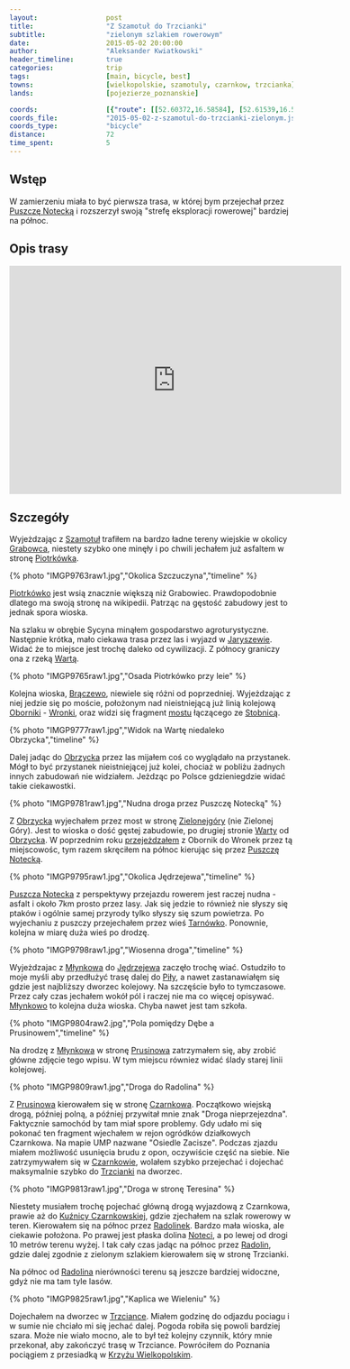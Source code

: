 ```yaml
---
layout:                 post
title:                  "Z Szamotuł do Trzcianki"
subtitle:               "zielonym szlakiem rowerowym"
date:                   2015-05-02 20:00:00
author:                 "Aleksander Kwiatkowski"
header_timeline:        true
categories:             trip
tags:                   [main, bicycle, best]
towns:                  [wielkopolskie, szamotuly, czarnkow, trzcianka]
lands:                  [pojezierze_poznanskie]

coords:                 [{"route": [[52.60372,16.58584], [52.61539,16.57640], [52.64452,16.58232], [52.64363,16.59691], [52.66597,16.62463], [52.66862,16.63957], [52.70104,16.60360], [52.70863,16.58584], [52.70852,16.52404], [52.71284,16.52292], [52.71383,16.53262], [52.75260,16.54979], [52.75764,16.56129], [52.76086,16.56198], [52.77187,16.59167], [52.77706,16.59794], [52.77846,16.60472], [52.80831,16.63261], [52.82589,16.61468], [52.84383,16.60987], [52.85461,16.56120], [52.86793,16.55949], [52.89373,16.55322], [52.90496,16.56446], [52.90553,16.55820], [52.92147,16.54206], [52.93565,16.53897], [52.94475,16.52438], [52.94610,16.53013], [52.95887,16.53108], [52.98099,16.54884], [53.01090,16.54369], [53.02170,16.49365], [53.02123,16.47537], [53.03537,16.46782]], "type": "bicycle"}, {"route": [[53.03352,16.46586], [52.98384,16.39874], [52.94838,16.32527], [52.90802,16.18313], [52.87695,16.01697], [52.86649,16.08340], [52.80894,16.17558], [52.78164,16.23000], [52.74965,16.25283], [52.70578,16.38054], [52.69579,16.43977], [52.60362,16.58585], [52.55303,16.68576], [52.49830,16.77485], [52.47499,16.78996], [52.46778,16.81021], [52.42582,16.86411], [52.41368,16.91578]], "type": "train"}]
coords_file:            "2015-05-02-z-szamotul-do-trzcianki-zielonym.json"
coords_type:            "bicycle"
distance:               72
time_spent:             5
---
```


[wiki-puszcza-notecka]:         https://pl.wikipedia.org/wiki/Puszcza_Notecka
[wiki-szamotuly]:               https://pl.wikipedia.org/wiki/Szamotu%C5%82y
[wiki-piotrkowko]:              https://pl.wikipedia.org/wiki/Piotrk%C3%B3wko_(wojew%C3%B3dztwo_wielkopolskie)
[wiki-jaryszewo]:               https://pl.wikipedia.org/wiki/Jaryszewo
[wiki-warta]:                   https://pl.wikipedia.org/wiki/Warta
[wiki-braczewo]:                https://pl.wikipedia.org/wiki/Br%C4%85czewo
[wiki-oborniki]:                https://pl.wikipedia.org/wiki/Oborniki
[wiki-wronki]:                  https://pl.wikipedia.org/wiki/Wronki
[wiki-zielonagora]:             https://pl.wikipedia.org/wiki/Zielonag%C3%B3ra
[wiki-stobnica]:                https://pl.wikipedia.org/wiki/Stobnica_(wojew%C3%B3dztwo_wielkopolskie)
[wiki-tarnowko]:                https://pl.wikipedia.org/wiki/Tarn%C3%B3wko_(wojew%C3%B3dztwo_wielkopolskie)
[wiki-obrzycko]:                https://pl.wikipedia.org/wiki/Obrzycko
[wiki-mlynkowo]:                https://pl.wikipedia.org/wiki/M%C5%82ynkowo_(powiat_czarnkowsko-trzcianecki)
[wiki-jedrzejewo]:              https://pl.wikipedia.org/wiki/J%C4%99drzejewo_(gmina_Lubasz)
[wiki-czarnkow]:                https://pl.wikipedia.org/wiki/Czarnk%C3%B3w
[wiki-prusinowo]:               https://pl.wikipedia.org/wiki/Prusinowo_(powiat_czarnkowsko-trzcianecki)
[wiki-kuznica-czarnk]:          https://pl.wikipedia.org/wiki/Ku%C5%BAnica_Czarnkowska
[wiki-radolinek]:               https://pl.wikipedia.org/wiki/Radolinek
[wiki-notec]:                   https://pl.wikipedia.org/wiki/Note%C4%87
[wiki-radolin]:                 https://pl.wikipedia.org/wiki/Radolin_(wojew%C3%B3dztwo_wielkopolskie)
[wiki-krzyz]:                   https://pl.wikipedia.org/wiki/Krzy%C5%BC_Wielkopolski
[wiki-trzcianka]:               https://pl.wikipedia.org/wiki/Trzcianka
[wiki-pila]:                    https://pl.wikipedia.org/wiki/Pi%C5%82a_(miasto)

[ump-grabowiec]:                http://mapa.ump.waw.pl/ump-www/?zoom=14&lat=52.6442&lon=16.58207&layers=B000000FFFFTFF&mlat=52.64503&mlon=16.58208&mbody=Grabowiec

[most-stobnica]:                http://www.oborniki.com.pl/historia/wsie/stobnica-most.php

[vimeo-1]:                      https://vimeo.com/126749638
[vimeo-2]:                      https://vimeo.com/126837026
[vimeo-3]:                      https://vimeo.com/126846030
[vimeo-4]:                      https://vimeo.com/126865029
[vimeo-5]:                      https://vimeo.com/126913457
[vimeo-6]:                      https://vimeo.com/126939901
[vimeo-7]:                      https://vimeo.com/126940266
[vimeo-8]:                      https://vimeo.com/126955487
[vimeo-9]:                      https://vimeo.com/127342600

Wstęp
-----

W zamierzeniu miała to być pierwsza trasa, w której bym przejechał przez [Puszczę Notecką][wiki-puszcza-notecka] i
rozszerzył swoją "strefę eksploracji rowerowej" bardziej na północ.

Opis trasy
----------

<iframe height='405' width='590' frameborder='0' allowtransparency='true' scrolling='no' src='https://www.strava.com/activities/296768033/embed/ea331c325326e0f22dea4df45730b0b85b87829f'></iframe>

Szczegóły
---------

Wyjeżdzając z [Szamotuł][wiki-szamotuly] trafiłem na bardzo ładne tereny wiejskie w okolicy [Grabowca][ump-grabowiec], niestety
szybko one minęły i po chwili jechałem już asfaltem w stronę [Piotrkówka][wiki-piotrkowko].

{% photo "IMGP9763raw1.jpg","Okolica Szczuczyna","timeline" %}

[Piotrkówko][wiki-piotrkowko] jest wsią znacznie większą niż Grabowiec. Prawdopodobnie dlatego ma swoją stronę na wikipedii. Patrząc na gęstość zabudowy jest to jednak spora wioska.

Na szlaku w obrębie Sycyna
minąłem gospodarstwo agroturystyczne. Następnie krótka, mało ciekawa trasa przez las i wyjazd
w [Jaryszewie][wiki-jaryszewo]. Widać że to miejsce jest trochę daleko od cywilizacji. Z północy graniczy ona z
rzeką [Wartą][wiki-warta].

{% photo "IMGP9765raw1.jpg","Osada Piotrkówko przy leie" %}

Kolejna wioska, [Brączewo][wiki-braczewo], niewiele się różni od poprzedniej. Wyjeżdzając z niej jedzie się po moście,
położonym nad nieistniejącą już linią kolejową [Oborniki][wiki-oborniki] - [Wronki][wiki-wronki],
oraz widzi się fragment [mostu][most-stobnica] łączącego ze [Stobnicą][wiki-stobnica].

{% photo "IMGP9777raw1.jpg","Widok na Wartę niedaleko Obrzycka","timeline" %}

Dalej jadąc do [Obrzycka][wiki-obrzycko] przez las mijałem coś co wyglądało na przystanek. Mógł to być przystanek
nieistniejącej już kolei, chociaż w pobliżu żadnych innych zabudowań nie widziałem.
Jeżdząc po Polsce gdzieniegdzie widać takie ciekawostki.

{% photo "IMGP9781raw1.jpg","Nudna droga przez Puszczę Notecką" %}

Z [Obrzycka][wiki-obrzycko] wyjechałem przez most w stronę [Zielonejgóry][wiki-zielonagora] (nie Zielonej Góry).
Jest to wioska o dość gęstej zabudowie, po drugiej stronie [Warty][wiki-warta] od [Obrzycka][wiki-obrzycko].
W poprzednim roku [przejeżdzałem](/trip/2014/04/28/nadwarcianskim-szlakiem-rowerowym-oborniki-wronki/)
z Obornik
do Wronek przez tą miejscowośc, tym razem skręciłem na północ kierując się przez [Puszczę Notecką][wiki-puszcza-notecka].

{% photo "IMGP9795raw1.jpg","Okolica Jędrzejewa","timeline" %}

[Puszcza Notecka][wiki-puszcza-notecka] z perspektywy przejazdu rowerem jest raczej nudna - asfalt i około 7km prosto przez
lasy. Jak się jedzie to również nie słyszy się ptaków i ogólnie samej przyrody tylko słyszy
się szum powietrza. Po wyjechaniu z puszczy przejechałem przez wieś
[Tarnówko][wiki-tarnowko]. Ponownie, kolejna w miarę duża wieś po drodzę.

{% photo "IMGP9798raw1.jpg","Wiosenna droga","timeline" %}

Wyjeżdzajac z [Młynkowa][wiki-mlynkowo] do [Jędrzejewa][wiki-jedrzejewo] zaczęło trochę wiać. Ostudziło to moje myśli aby
przedłużyć trasę dalej do [Piły][wiki-pila], a nawet zastanawiałęm się gdzie jest najbliższy dworzec kolejowy. Na szczęście było to tymczasowe.
Przez cały czas jechałem wokół pól i raczej nie ma co więcej opisywać.
[Młynkowo][wiki-mlynkowo] to kolejna duża wioska. Chyba nawet jest tam
szkoła.

{% photo "IMGP9804raw2.jpg","Pola pomiędzy Dębe a Prusinowem","timeline" %}

Na drodzę z [Młynkowa][wiki-mlynkowo] w stronę [Prusinowa][wiki-prusinowo] zatrzymałem się, aby zrobić główne zdjęcie tego wpisu.
W tym miejscu równiez widać ślady starej linii kolejowej.

{% photo "IMGP9809raw1.jpg","Droga do Radolina" %}

Z [Prusinowa][wiki-prusinowo] kierowałem się w stronę [Czarnkowa][wiki-czarnkow]. Początkowo wiejską drogą, później polną, a
później przywitał mnie znak "Droga nieprzejezdna". Faktycznie samochód by tam miał spore problemy. Gdy udało mi się pokonać
ten fragment wjechałem w rejon ogródków działkowych Czarnkowa. Na mapie UMP nazwane "Osiedle Zacisze". Podczas zjazdu miałem
możliwość usunięcia brudu z opon, oczywiście część na siebie. Nie zatrzymywałem się w [Czarnkowie][wiki-czarnkow],
wolałem szybko przejechać
i dojechać maksymalnie szybko do [Trzcianki][wiki-trzcianka] na dworzec.

{% photo "IMGP9813raw1.jpg","Droga w stronę Teresina" %}

Niestety musiałem trochę pojechać główną drogą wyjazdową z Czarnkowa, prawie aż do [Kuźnicy Czarnkowskiej][wiki-kuznica-czarnk],
gdzie zjechałem na szlak rowerowy w teren. Kierowałem się na północ przez [Radolinek][wiki-radolinek]. Bardzo mała wioska, ale
ciekawie położona. Po prawej jest płaska dolina [Noteci][wiki-notec], a po lewej od drogi 10 metrów terenu wyżej.
I tak cały czas
jadąc na północ przez [Radolin][wiki-radolin], gdzie dalej zgodnie z zielonym szlakiem kierowałem się w stronę Trzcianki.

Na północ od [Radolina][wiki-radolin] nierówności terenu są jeszcze bardziej widoczne, gdyż nie ma tam tyle lasów.

{% photo "IMGP9825raw1.jpg","Kaplica we Wieleniu" %}

Dojechałem na dworzec w [Trzciance][wiki-trzcianka]. Miałem godzinę do odjazdu pociagu i w sumie nie chciało mi się jechać
dalej. Pogoda robiła się powoli bardziej szara. Może nie wiało mocno, ale to był też kolejny czynnik, który mnie przekonał, aby
zakończyć trasę w Trzciance. Powróciłem do Poznania pociągiem z przesiadką w [Krzyżu Wielkopolskim][wiki-krzyz].
